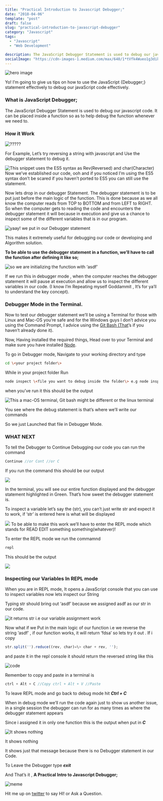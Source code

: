 ```yaml
---
title: "Practical Introduction to Javascript Debugger;"
date: "2018-04-06"
template: "post"
draft: false
slug: "practical-introduction-to-javascript-debugger"
category: "Javascript"
tags:
  - "Javascript"
  - "Web Development"

description: The JavaScript Debugger Statement is used to debug our javascript code. It can be placed inside a function so as to help debug the function whenever we need to.
socialImage: "https://cdn-images-1.medium.com/max/640/1*tVfk4Wueo1g3dik7jpGvGQ.jpeg"
---
```

![hero image](https://cdn-images-1.medium.com/max/640/1*tVfk4Wueo1g3dik7jpGvGQ.jpeg)

Yo! I’m going to give us tips on how to use the JavaScript {Debugger;} statement effectively to debug our javaScript code effectively.

### What is JavaScript Debugger;

The JavaScript Debugger Statement is used to debug our javascript code. It can be placed inside a function so as to help debug the function whenever we need to.

### How it Work

![?????](https://cdn-images-1.medium.com/max/225/1*uUd-wqwPagw5mxEolBaN6w.jpeg)

For Example, Let’s try reversing a string with javascript and Use the debugger statement to debug it.

![This snippet uses the ES5 syntax as Rev(Reversed) and char(Character)](https://cdn-images-1.medium.com/max/729/1*OfYFmnK5NOnBvUxgZC9tbg.png)
Now we’ve established our code, ooh and if you noticed I’m using the ES5 syntax don’t be scared if you haven’t ported to ES5 you can still use the statement.

Now lets drop in our debugger Statement. The debugger statement is to be put just before the main logic of the function. This is done because as we all know the computer reads from TOP to BOTTOM and from LEFT to RIGHT. So when the computer gets to reading the code and encounters the debugger statement it will because in execution and give us a chance to inspect some of the different variables that is in our program.

![yaay! we put in our Debugger statement](https://cdn-images-1.medium.com/max/735/1*t-aCS6h4C1xzVSrONmCn5A.png)

This makes it extremely useful for debugging our code or developing and Algorithm solution.

**To be able to use the debugger statement in a function, we’ll have to call the function after defining it like so;**

![so we are initializing the function with ‘asdf’](https://cdn-images-1.medium.com/max/748/1*-63G4_r_g0K77SrKEu3pUQ.png)

If we run this in debugger mode , when the computer reaches the debugger statement it will pause at execution and allow us to inspect the different variables in our code. (I know I’m Repeating myself Goddammit , It’s for ya’ll to understand the key concept).

### Debugger Mode in the Terminal.

Now to test our debugger statement we’ll be using a Terminal for those with Linux and Mac-OS you’re safe and for the Windows guys I don’t advice you using the Command Prompt, I advice using the [Git Bash (That](https://git-scm.com/downloads)’s if you haven’t already done it).

Now, Having installed the required things, Head over to your Terminal and make sure you have installed [Node](https://nodejs.org).

To go in Debugger mode, Navigate to your working directory and type

```bash
cd \<your project folder\>
```

While in your project folder Run

```bash
node inspect \<file you want to debug inside the folder\> e.g node inspect index.js
```

when you’ve run it this should be the output

![This a mac-OS terminal, Git bash might be different or the linux terminal](https://cdn-images-1.medium.com/max/989/1*zUFWbqs0T5JA3lnT-w7RUA.png)

You see where the debug statement is that’s where we’ll write our commands

So we just Launched that file in Debugger Mode.

### WHAT NEXT

To tell the Debugger to Continue Debugging our code you can run the command

```js
Continue //or Cont //or C
```

If you run the command this should be our output

![](https://cdn-images-1.medium.com/max/1006/1*G3ty7DpLL5GtJlHWreUH6Q.png)

In the terminal, you will see our entire function displayed and the debugger statement highlighted in Green. That’s how sweet the debugger statement is.

To inspect a variable let’s say the (str), you can’t just write str and expect it to work, if ‘str’ is entered here is what will be displayed

![](https://cdn-images-1.medium.com/max/1005/1*gP8UeKBlk17CuWhcCml3zg.png)
To be able to make this work we’ll have to enter the REPL mode which stands for READ EDIT something something(whatever)!

To enter the REPL mode we run the commamnd

```js
repl
```

This should be the output

![](https://cdn-images-1.medium.com/max/949/1*ZwfEdNcesfW7XS1907hMiQ.png)

### Inspecting our Variables In REPL mode

When you are in REPL mode, It opens a JavaScript console that you can use to inspect variables now lets inspect our String

Typing str should bring out ‘asdf’ because we assigned asdf as our str in our code.

![it returns str i.e our variable assignment work](https://cdn-images-1.medium.com/max/987/1*1M9A_5aClHfDlJAYoikNfg.png)

Now what if we Put in the main logic of our function i.e we reverse the string ‘asdf’ , if our function works, it will return ‘fdsa’ so lets try it out . If i copy

```js
str.split('').reduce((rev, char)=\> char + rev, '');
```

and paste it in the repl console it should return the reversed string like this

![code](https://cdn-images-1.medium.com/max/844/1*Pp_aZ0KXXdUplAw8oD6Juw.png)

Remember to copy and paste in a terminal is

```js
ctrl + Alt + C //Copy ctrl + Alt + V //Paste
```

To leave REPL mode and go back to debug mode hit **_Ctrl + C_**

When in debug mode we’ll run the code again just to show us another issue, in a single session the debugger can run for as many times as where the debugger statement appears

Since i assigned it in only one function this is the output when put in  **_C_**

![It shows nothing](https://cdn-images-1.medium.com/max/997/1*yn4j6x8gL8YTaCMk2D8Ijw.png)<figcaption>It shows nothing</figcaption>

It shows just that message because there is no Debugger statement in our Code.

To Leave the Debugger type **_exit_**

And That’s it , **A Practical Intro to Javascript Debugger;**

![meme](https://cdn-images-1.medium.com/max/260/1*eOCkAJeeX_UZXj2YvTtSJw.jpeg)

Hit me up on [twitter](https://twitter.com/coder_blvck) to say HI! or Ask a Question.
